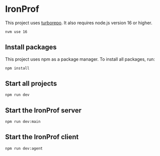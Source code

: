 # IronProf

This project uses [turborepo](https://turborepo.org/). It also requires node.js version 16 or higher.

```bash
nvm use 16
```

## Install packages

This project uses npm as a package manager. To install all packages, run:

```bash
npm install
```

## Start all projects

```bash
npm run dev
```

## Start the IronProf server

```bash
npm run dev:main
```

## Start the IronProf client

```bash
npm run dev:agent
```
